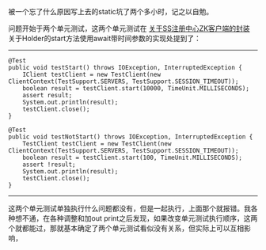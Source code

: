   被一个忘了什么原因写上去的static坑了两个多小时，记之以自勉。
  
  问题开始于两个单元测试，这两个单元测试在 [关于SS注册中心ZK客户端的封装](https://saaavsaaa.github.io/aaa/S_S_ZK_Registry_Center.html) 关于Holder的start方法使用await带时间参数的实现处提到了：
  
-----

    @Test
    public void testStart() throws IOException, InterruptedException {
        IClient testClient = new TestClient(new ClientContext(TestSupport.SERVERS, TestSupport.SESSION_TIMEOUT));
        boolean result = testClient.start(10000, TimeUnit.MILLISECONDS);
        assert result;
        System.out.println(result);
        testClient.close();
    }
    
    @Test
    public void testNotStart() throws IOException, InterruptedException {
        TestClient testClient = new TestClient(new ClientContext(TestSupport.SERVERS, TestSupport.SESSION_TIMEOUT));
        boolean result = testClient.start(100, TimeUnit.MILLISECONDS);
        assert !result;
        System.out.println(result);
        testClient.close();
    }

-----

  这两个单元测试单独执行什么问题都没有，但是一起执行，上面那个就报错。我各种想不通，在各种调整和加out print之后发现，如果改变单元测试执行顺序，这两个就都能过，那就基本确定了两个单元测试看似没有关系，但实际上可以互相影响，
